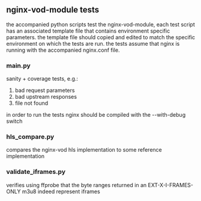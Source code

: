 ## nginx-vod-module tests

the accompanied python scripts test the nginx-vod-module, each test script has an associated template file
that contains environment specific parameters. the template file should copied and edited to match the 
specific environment on which the tests are run.
the tests assume that nginx is running with the accompanied nginx.conf file.

### main.py

sanity + coverage tests, e.g.:
  1. bad request parameters
  2. bad upstream responses
  3. file not found

in order to run the tests nginx should be compiled with the --with-debug switch
  
### hls_compare.py

compares the nginx-vod hls implementation to some reference implementation

### validate_iframes.py

verifies using ffprobe that the byte ranges returned in an EXT-X-I-FRAMES-ONLY m3u8 indeed represent iframes
